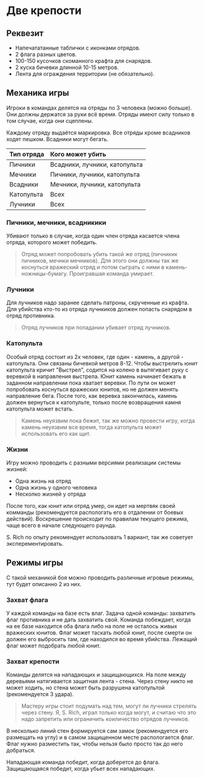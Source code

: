 # Две крепости #

## Реквезит ##

- Напечататанные таблички с иконками отрядов.
- 2 флага разных цветов.
- 100-150 кусочков скоманного крафта для снарядов.
- 2 куска бичевки длинной 10-15 метров.
- Лента для ограждения территории (не обязательно).

## Механика игры ##

Игроки в командах делятся на отряды по 3 человека (можно больше).
Они должны держатся за руки всё время.
Отряды имеют силу только в том случае, когда они сцеплены.

Каждому отряду выдаётся маркировка.
Все отряды кроме всадников ходят пешком.
Всадники могут бегать.

| Тип отряда | Кого может убить                    |
|:---------- |:----------------------------------- |
| Пичники    | Всадники, лучники, катопульта       |
| Мечники    | Пичники, лучники, катопульта        |
| Всадники   | Мечники, лучники, катопульта        |
| Катопульта | Всех                                |
| Лучники    | Всех                                |

### Пичники, мечники, всадникики ###
Убивают только в случае, когда один член отряда касается члена отряда, которого может победить.

> Отряд может попробовать убить такой же отряд (пичникик пичников, мечнки мечников).
> Для этого они должны так же коснуться вражеский отряд и потом сыграть с ними в камень-ножницы-бумагу.
> Проигравшая команда умирает.

### Лучники ###
Для лучников надо заранее сделать патроны, скрученные из крафта.
Для убийства кто-то из отряда лучнкиков должен попасть снарядом в отряд противника.

> Отряд лучников при попадании убивает отряд лучников.

### Катопульта ###
Особый отряд состоит из 2х человек, где один - камень, а другой - катопульта.
Они связаны бичевкой метров 8-12.
Чтобы выстрелить юнит катопульта кричит "Выстрел", содится на колено в вытягивает руку с веревкой в направления выстрела.
Юнит камень начинает бежать в заданном направлении пока хватает веревки.
По пути он может попробовать коснуться вражеских юнитов, но не должен менять направление бега.
После того, как веревка закончилась, камень должен вернуться к катопульте, только после возвращения камня катопульта может встать.

> Камень неуязвим пока бежит, так же можно провести игру, когда камень неуязвим все время, тогда катопульта может использовать его как щит.


### Жизни ###
Игру можно проводить с разными версиями реализации системы жизней:
 - Одна жизнь на отряд
 - Одна жизнь у одного человека
 - Несколко жизней у отряда

После того, как юнит или отряд умер, он идет на мертвяк своей комманды (рекомендуется распологать его в отдалении от боевых действий).
Воскрешение происходит по правилам текущего режима, чаще всего в начале следующего раунда.

S. Rich по опыту рекомендует использовать 1 вариант, так же советует эксперементировать.

## Режимы игры  ##
С такой механикой боя можно проводить различные игровые режимы, тут будет описанно 2 из них.

### Захват флага ###
У каждой команды на базе есть влаг.
Задача одной команды: захватить флаг противника и не дать захватить свой.
Команда побеждает, когда на ее базе находится оба флага либо на поле не осталось живых вражеских юнитов.
Флаг может таскать любой юнит, после смерти он должен его выбросить там, где находился во время убийства.
Лежащий флаг может подобрать любой юнит.

### Захват крепости ###
Команды делятся на нападающих и защищающихся.
На поле между деревьями натягивается защитная лента - стена.
Через стену никто не может ходить, но стена может быть разрушена катопультой (рекомендуется 3 удара).

> Мастеру игры стоит подумать над тем, могут ли лучники стрелять через стену.
> Я, S. Rich, играл только когда могут, и считаю что это надо запретить или ограничить коиличество отрядов лучников.

В несколько линий стен формируется сам замок (рекомендуется его размещать на углу) и в самом защищенном месте распологается флаг.
Флаг нужно разместить так, чтобы нельзя было просто так до него добраться.

Нападающая команда победит, когда доберется до флага.
Защищающаяся победит, когда убьет всех нападающих.
